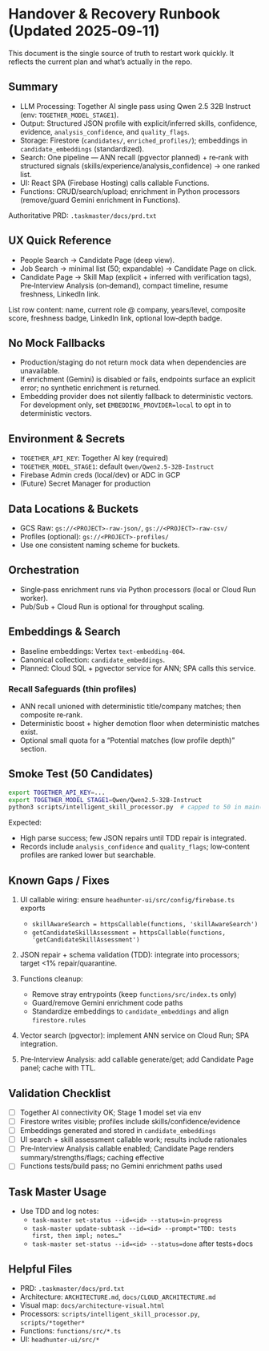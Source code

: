 # Handover & Recovery Runbook (Updated 2025‑09‑11)

This document is the single source of truth to restart work quickly. It reflects the current plan and what’s actually in the repo.

## Summary

- LLM Processing: Together AI single pass using Qwen 2.5 32B Instruct (env: `TOGETHER_MODEL_STAGE1`).
- Output: Structured JSON profile with explicit/inferred skills, confidence, evidence, `analysis_confidence`, and `quality_flags`.
- Storage: Firestore (`candidates/`, `enriched_profiles/`); embeddings in `candidate_embeddings` (standardized).
- Search: One pipeline — ANN recall (pgvector planned) + re‑rank with structured signals (skills/experience/analysis_confidence) → one ranked list.
- UI: React SPA (Firebase Hosting) calls callable Functions.
- Functions: CRUD/search/upload; enrichment in Python processors (remove/guard Gemini enrichment in Functions).

Authoritative PRD: `.taskmaster/docs/prd.txt`

## UX Quick Reference

- People Search → Candidate Page (deep view).
- Job Search → minimal list (50; expandable) → Candidate Page on click.
- Candidate Page → Skill Map (explicit + inferred with verification tags), Pre‑Interview Analysis (on‑demand), compact timeline, resume freshness, LinkedIn link.

List row content: name, current role @ company, years/level, composite score, freshness badge, LinkedIn link, optional low‑depth badge.

## No Mock Fallbacks

- Production/staging do not return mock data when dependencies are unavailable.
- If enrichment (Gemini) is disabled or fails, endpoints surface an explicit error; no synthetic enrichment is returned.
- Embedding provider does not silently fallback to deterministic vectors. For development only, set `EMBEDDING_PROVIDER=local` to opt in to deterministic vectors.

## Environment & Secrets

- `TOGETHER_API_KEY`: Together AI key (required)
- `TOGETHER_MODEL_STAGE1`: default `Qwen/Qwen2.5-32B-Instruct`
- Firebase Admin creds (local/dev) or ADC in GCP
- (Future) Secret Manager for production

## Data Locations & Buckets

- GCS Raw: `gs://<PROJECT>-raw-json/`, `gs://<PROJECT>-raw-csv/`
- Profiles (optional): `gs://<PROJECT>-profiles/`
- Use one consistent naming scheme for buckets.

## Orchestration

- Single‑pass enrichment runs via Python processors (local or Cloud Run worker).
- Pub/Sub + Cloud Run is optional for throughput scaling.

## Embeddings & Search

- Baseline embeddings: Vertex `text-embedding-004`.
- Canonical collection: `candidate_embeddings`.
- Planned: Cloud SQL + pgvector service for ANN; SPA calls this service.

### Recall Safeguards (thin profiles)
- ANN recall unioned with deterministic title/company matches; then composite re‑rank.
- Deterministic boost + higher demotion floor when deterministic matches exist.
- Optional small quota for a “Potential matches (low profile depth)” section.

## Smoke Test (50 Candidates)

```bash
export TOGETHER_API_KEY=... 
export TOGETHER_MODEL_STAGE1=Qwen/Qwen2.5-32B-Instruct
python3 scripts/intelligent_skill_processor.py  # capped to 50 in main()
```

Expected:
- High parse success; few JSON repairs until TDD repair is integrated.
- Records include `analysis_confidence` and `quality_flags`; low‑content profiles are ranked lower but searchable.

## Known Gaps / Fixes

1) UI callable wiring: ensure `headhunter-ui/src/config/firebase.ts` exports
   - `skillAwareSearch = httpsCallable(functions, 'skillAwareSearch')`
   - `getCandidateSkillAssessment = httpsCallable(functions, 'getCandidateSkillAssessment')`

2) JSON repair + schema validation (TDD): integrate into processors; target <1% repair/quarantine.

3) Functions cleanup:
   - Remove stray entrypoints (keep `functions/src/index.ts` only)
   - Guard/remove Gemini enrichment code paths
   - Standardize embeddings to `candidate_embeddings` and align `firestore.rules`

4) Vector search (pgvector): implement ANN service on Cloud Run; SPA integration.

5) Pre‑Interview Analysis: add callable generate/get; add Candidate Page panel; cache with TTL.

## Validation Checklist

- [ ] Together AI connectivity OK; Stage 1 model set via env
- [ ] Firestore writes visible; profiles include skills/confidence/evidence
- [ ] Embeddings generated and stored in `candidate_embeddings`
- [ ] UI search + skill assessment callable work; results include rationales
- [ ] Pre‑Interview Analysis callable enabled; Candidate Page renders summary/strengths/flags; caching effective
- [ ] Functions tests/build pass; no Gemini enrichment paths used

## Task Master Usage

- Use TDD and log notes:
  - `task-master set-status --id=<id> --status=in-progress`
  - `task-master update-subtask --id=<id> --prompt="TDD: tests first, then impl; notes…"`
  - `task-master set-status --id=<id> --status=done` after tests+docs

## Helpful Files

- PRD: `.taskmaster/docs/prd.txt`
- Architecture: `ARCHITECTURE.md`, `docs/CLOUD_ARCHITECTURE.md`
- Visual map: `docs/architecture-visual.html`
- Processors: `scripts/intelligent_skill_processor.py`, `scripts/*together*`
- Functions: `functions/src/*.ts`
- UI: `headhunter-ui/src/*`
